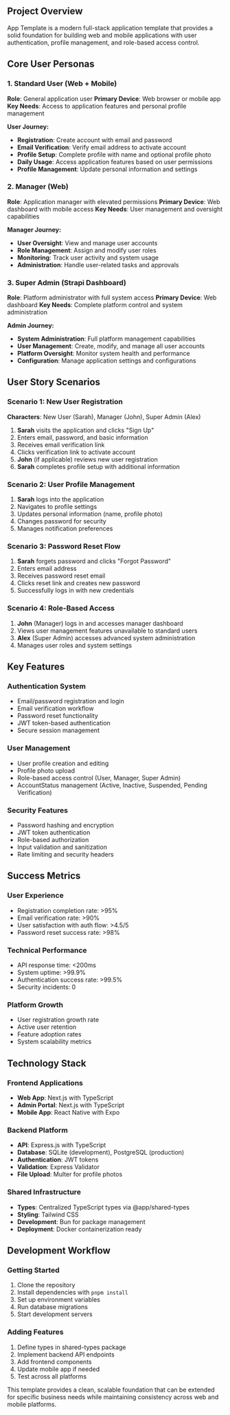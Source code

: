 ## Project Overview

App Template is a modern full-stack application template that provides a solid foundation for building web and mobile applications with user authentication, profile management, and role-based access control.

## Core User Personas

### 1. **Standard User** (Web + Mobile)

**Role**: General application user
**Primary Device**: Web browser or mobile app
**Key Needs**: Access to application features and personal profile management

**User Journey:**

- **Registration**: Create account with email and password
- **Email Verification**: Verify email address to activate account
- **Profile Setup**: Complete profile with name and optional profile photo
- **Daily Usage**: Access application features based on user permissions
- **Profile Management**: Update personal information and settings

### 2. **Manager** (Web)

**Role**: Application manager with elevated permissions
**Primary Device**: Web dashboard with mobile access
**Key Needs**: User management and oversight capabilities

**Manager Journey:**

- **User Oversight**: View and manage user accounts
- **Role Management**: Assign and modify user roles
- **Monitoring**: Track user activity and system usage
- **Administration**: Handle user-related tasks and approvals

### 3. **Super Admin** (Strapi Dashboard)

**Role**: Platform administrator with full system access
**Primary Device**: Web dashboard
**Key Needs**: Complete platform control and system administration

**Admin Journey:**

- **System Administration**: Full platform management capabilities
- **User Management**: Create, modify, and manage all user accounts
- **Platform Oversight**: Monitor system health and performance
- **Configuration**: Manage application settings and configurations

## User Story Scenarios

### Scenario 1: New User Registration

**Characters**: New User (Sarah), Manager (John), Super Admin (Alex)

1. **Sarah** visits the application and clicks "Sign Up"
2. Enters email, password, and basic information
3. Receives email verification link
4. Clicks verification link to activate account
5. **John** (if applicable) reviews new user registration
6. **Sarah** completes profile setup with additional information

### Scenario 2: User Profile Management

1. **Sarah** logs into the application
2. Navigates to profile settings
3. Updates personal information (name, profile photo)
4. Changes password for security
5. Manages notification preferences

### Scenario 3: Password Reset Flow

1. **Sarah** forgets password and clicks "Forgot Password"
2. Enters email address
3. Receives password reset email
4. Clicks reset link and creates new password
5. Successfully logs in with new credentials

### Scenario 4: Role-Based Access

1. **John** (Manager) logs in and accesses manager dashboard
2. Views user management features unavailable to standard users
3. **Alex** (Super Admin) accesses advanced system administration
4. Manages user roles and system settings

## Key Features

### Authentication System

- Email/password registration and login
- Email verification workflow
- Password reset functionality
- JWT token-based authentication
- Secure session management

### User Management

- User profile creation and editing
- Profile photo upload
- Role-based access control (User, Manager, Super Admin)
- AccountStatus management (Active, Inactive, Suspended, Pending Verification)

### Security Features

- Password hashing and encryption
- JWT token authentication
- Role-based authorization
- Input validation and sanitization
- Rate limiting and security headers

## Success Metrics

### User Experience

- Registration completion rate: >95%
- Email verification rate: >90%
- User satisfaction with auth flow: >4.5/5
- Password reset success rate: >98%

### Technical Performance

- API response time: <200ms
- System uptime: >99.9%
- Authentication success rate: >99.5%
- Security incidents: 0

### Platform Growth

- User registration growth rate
- Active user retention
- Feature adoption rates
- System scalability metrics

## Technology Stack

### Frontend Applications

- **Web App**: Next.js with TypeScript
- **Admin Portal**: Next.js with TypeScript
- **Mobile App**: React Native with Expo

### Backend Platform

- **API**: Express.js with TypeScript
- **Database**: SQLite (development), PostgreSQL (production)
- **Authentication**: JWT tokens
- **Validation**: Express Validator
- **File Upload**: Multer for profile photos

### Shared Infrastructure

- **Types**: Centralized TypeScript types via @app/shared-types
- **Styling**: Tailwind CSS
- **Development**: Bun for package management
- **Deployment**: Docker containerization ready

## Development Workflow

### Getting Started

1. Clone the repository
2. Install dependencies with `pnpm install`
3. Set up environment variables
4. Run database migrations
5. Start development servers

### Adding Features

1. Define types in shared-types package
2. Implement backend API endpoints
3. Add frontend components
4. Update mobile app if needed
5. Test across all platforms

This template provides a clean, scalable foundation that can be extended for specific business needs while maintaining consistency across web and mobile platforms.
